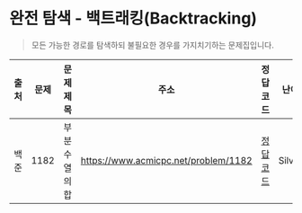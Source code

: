 # 완전 탐색 - 백트래킹(Backtracking)

> 모든 가능한 경로를 탐색하되 불필요한 경우를 가지치기하는 문제집입니다.

| 출처 | 문제 | 문제 제목     | 주소                                 | 정답 코드                  | 난이도   | 정답 여부 |
| ---- | ---- | ------------- | ------------------------------------ | -------------------------- | -------- | --------- |
| 백준 | 1182 | 부분수열의 합 | https://www.acmicpc.net/problem/1182 | [정답코드](./0x0B/1182.js) | Silver.2 | ✅        |

